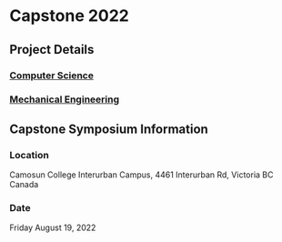 # Capstone 2022

## Project Details
<div class="main-card-directory">
	<div class="main-project-card" markdown="1">
	<a href="cs-projects.html">
		<h3>Computer Science</h3>
	</a>
	</div>
	<div class="main-project-card" markdown="1">
	<a href="mech-projects.html">
		<h3>Mechanical Engineering</h3>
	</a>
	</div>
</div>

## Capstone Symposium Information

### Location 
Camosun College Interurban Campus, 4461 Interurban Rd, Victoria BC Canada

### Date 
Friday August 19, 2022
